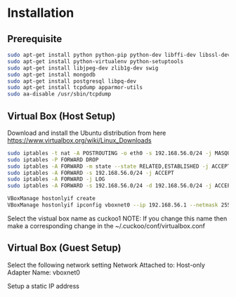 # Installation
## Prerequisite
```bash
sudo apt-get install python python-pip python-dev libffi-dev libssl-dev
sudo apt-get install python-virtualenv python-setuptools
sudo apt-get install libjpeg-dev zlib1g-dev swig
sudo apt-get install mongodb
sudo apt-get install postgresql libpq-dev
sudo apt-get install tcpdump apparmor-utils
sudo aa-disable /usr/sbin/tcpdump
```

## Virtual Box (Host Setup)
Download and install the Ubuntu distribution from here
https://www.virtualbox.org/wiki/Linux_Downloads

```bash
sudo iptables -t nat -A POSTROUTING -o eth0 -s 192.168.56.0/24 -j MASQUERADE
sudo iptables -P FORWARD DROP
sudo iptables -A FORWARD -m state --state RELATED,ESTABLISHED -j ACCEPT
sudo iptables -A FORWARD -s 192.168.56.0/24 -j ACCEPT
sudo iptables -A FORWARD -j LOG
sudo iptables -A FORWARD -s 192.168.56.0/24 -d 192.168.56.0/24 -j ACCEPT

VBoxManage hostonlyif create
VBoxManage hostonlyif ipconfig vboxnet0 --ip 192.168.56.1 --netmask 255.255.255.0
```
Select the vistual box name as cuckoo1
NOTE: If you change this name then make a corresponding change in the ~/.cuckoo/conf/virtualbox.conf

## Virtual Box (Guest Setup)

Select the following network setting
Network
    Attached to: Host-only Adapter
    Name: vboxnet0

Setup a static IP address



